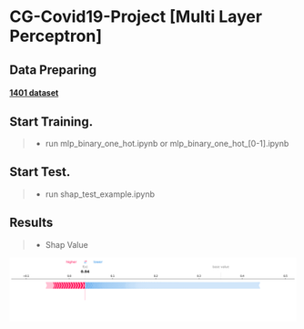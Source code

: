 # CG-Covid19-Project [Multi Layer Perceptron]

## Data Preparing
#### <a href='https://MyQNAP.quickconnect.to/d/s/p0i7nqDHw2vNssB4QI8cRnaDSgUVvpNW/H6lok3r4Cz3gbSqMFC8yKoke1y5TrpXz-bbxgKbZQlQk'> 1401 dataset</a>

## Start Training.
> * run mlp_binary_one_hot.ipynb or mlp_binary_one_hot_[0-1].ipynb

## Start Test.
> * run shap_test_example.ipynb

##  Results
>* Shap Value
<p>
<img src='https://github.com/IlikeBB/CG-Project/blob/main/CG-Covid19-Project/mlp_gene_experiment/scratch2.png'></p>
